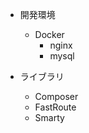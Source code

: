 - 開発環境
    - Docker
        - nginx
        - mysql

- ライブラリ
    - Composer
    - FastRoute
    - Smarty
